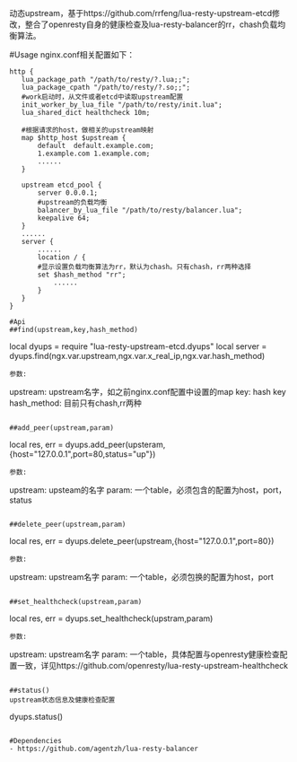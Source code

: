 动态upstream，基于https://github.com/rrfeng/lua-resty-upstream-etcd修改，整合了openresty自身的健康检查及lua-resty-balancer的rr，chash负载均衡算法。

#Usage
nginx.conf相关配置如下：
```
http {
   lua_package_path "/path/to/resty/?.lua;;";
   lua_package_cpath "/path/to/resty/?.so;;";
   #work启动时，从文件或者etcd中读取upstream配置
   init_worker_by_lua_file "/path/to/resty/init.lua";
   lua_shared_dict healthcheck 10m;

   #根据请求的host，做相关的upstream映射
   map $http_host $upstream {
       default  default.example.com;
       1.example.com 1.example.com;
       ......
   }

   upstream etcd_pool {
       server 0.0.0.1;
       #upstream的负载均衡
       balancer_by_lua_file "/path/to/resty/balancer.lua";
       keepalive 64;
   }
   ......
   server {
       ......
       location / {
	   #显示设置负载均衡算法为rr，默认为chash。只有chash，rr两种选择
	   set $hash_method "rr";
           ......
       }
   }
}

#Api
##find(upstream,key,hash_method)
```
local dyups = require "lua-resty-upstream-etcd.dyups"
local server = dyups.find(ngx.var.upstream,ngx.var.x_real_ip,ngx.var.hash_method)
```
参数:
```
upstream: upstream名字，如之前nginx.conf配置中设置的map
key: hash key
hash_method: 目前只有chash,rr两种
```

##add_peer(upstream,param)
```
local res, err = dyups.add_peer(upsteram,{host="127.0.0.1",port=80,status="up"})
```
参数:
```
upstream: upsteam的名字
param: 一个table，必须包含的配置为host，port，status
```

##delete_peer(upstream,param)
```
local res, err = dyups.delete_peer(upstream,{host="127.0.0.1",port=80})
```
参数:
```
upstream: upstream名字
param: 一个table，必须包换的配置为host，port
```

##set_healthcheck(upstream,param)
```
local res, err = dyups.set_healthcheck(upstram,param)
```
参数:
```
upstream: upstream名字
param: 一个table，具体配置与openresty健康检查配置一致，详见https://github.com/openresty/lua-resty-upstream-healthcheck
```

##status()
upstream状态信息及健康检查配置
```
dyups.status()
```

#Dependencies
- https://github.com/agentzh/lua-resty-balancer
